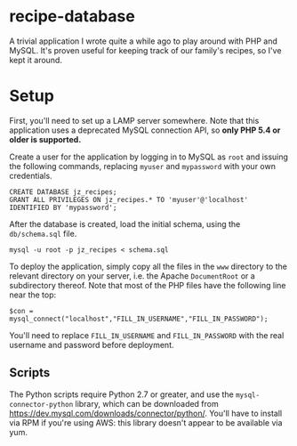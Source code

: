 # recipe-database
A trivial application I wrote quite a while ago to play around with PHP and MySQL.  It's proven useful for keeping track of our family's recipes, so I've kept it around.

# Setup
First, you'll need to set up a LAMP server somewhere.  Note that this application uses a deprecated MySQL connection API, so **only PHP 5.4 or older is supported.**

Create a user for the application by logging in to MySQL as `root` and issuing the following commands, replacing `myuser` and `mypassword` with your own credentials.
```
CREATE DATABASE jz_recipes;
GRANT ALL PRIVILEGES ON jz_recipes.* TO 'myuser'@'localhost' IDENTIFIED BY 'mypassword';
```

After the database is created, load the initial schema, using the `db/schema.sql` file.
```
mysql -u root -p jz_recipes < schema.sql
```

To deploy the application, simply copy all the files in the `www` directory to the relevant directory on your server, i.e. the Apache `DocumentRoot` or a subdirectory thereof.  Note that most of the PHP files have the following line near the top:
```
$con = mysql_connect("localhost","FILL_IN_USERNAME","FILL_IN_PASSWORD");
```
You'll need to replace `FILL_IN_USERNAME` and `FILL_IN_PASSWORD` with the real username and password before deployment.

## Scripts
The Python scripts require Python 2.7 or greater, and use the `mysql-connector-python` library, which can be downloaded from https://dev.mysql.com/downloads/connector/python/.  You'll have to install via RPM if you're using AWS: this library doesn't appear to be available via yum.
